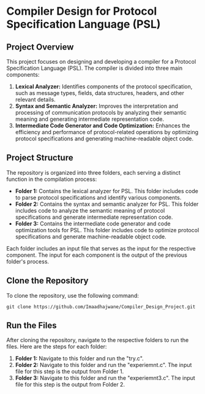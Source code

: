 <h1>Compiler Design for Protocol Specification Language (PSL)</h1>

<h2>Project Overview</h2>
<p>
    This project focuses on designing and developing a compiler for a Protocol Specification Language (PSL).  The compiler is divided into three main components:
</p>
<ol>
    <li><strong>Lexical Analyzer:</strong> Identifies components of the protocol specification, such as message types, fields, data structures, headers, and other relevant details.</li>
    <li><strong>Syntax and Semantic Analyzer:</strong> Improves the interpretation and processing of communication protocols by analyzing their semantic meaning and generating intermediate representation code.</li>
    <li><strong>Intermediate Code Generator and Code Optimization:</strong> Enhances the efficiency and performance of protocol-related operations by optimizing protocol specifications and generating machine-readable object code.</li>
</ol>

<h2>Project Structure</h2>
<p>
    The repository is organized into three folders, each serving a distinct function in the compilation process:
</p>
<ul>
    <li><strong>Folder 1:</strong> Contains the lexical analyzer for PSL. This folder includes code to parse protocol specifications and identify various components.</li>
    <li><strong>Folder 2:</strong> Contains the syntax and semantic analyzer for PSL. This folder includes code to analyze the semantic meaning of protocol specifications and generate intermediate representation code.</li>
    <li><strong>Folder 3:</strong> Contains the intermediate code generator and code optimization tools for PSL. This folder includes code to optimize protocol specifications and generate machine-readable object code.</li>
</ul>

<p>
    Each folder includes an input file that serves as the input for the respective component. The input for each component is the output of the previous folder's process.
</p>

<h2>Clone the Repository</h2>
<p>
    To clone the repository, use the following command:
</p>
<pre><code>git clone https://github.com/Imaadhajwane/Compiler_Design_Project.git</code></pre>

<h2>Run the Files</h2>
<p>
    After cloning the repository, navigate to the respective folders to run the files. Here are the steps for each folder:
</p>
<ol>
    <li><strong>Folder 1:</strong> Navigate to this folder and run the "try.c".</li>
    <li><strong>Folder 2:</strong> Navigate to this folder and run the "experiemnt.c". The input file for this step is the output from Folder 1.</li>
    <li><strong>Folder 3:</strong> Navigate to this folder and run the "experiemnt3.c". The input file for this step is the output from Folder 2.</li>
</ol>
